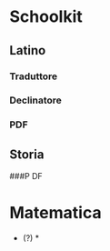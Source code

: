 # Schoolkit

## Latino

### Traduttore

### Declinatore

### PDF

## Storia

###P DF

# Matematica

* (?) *
